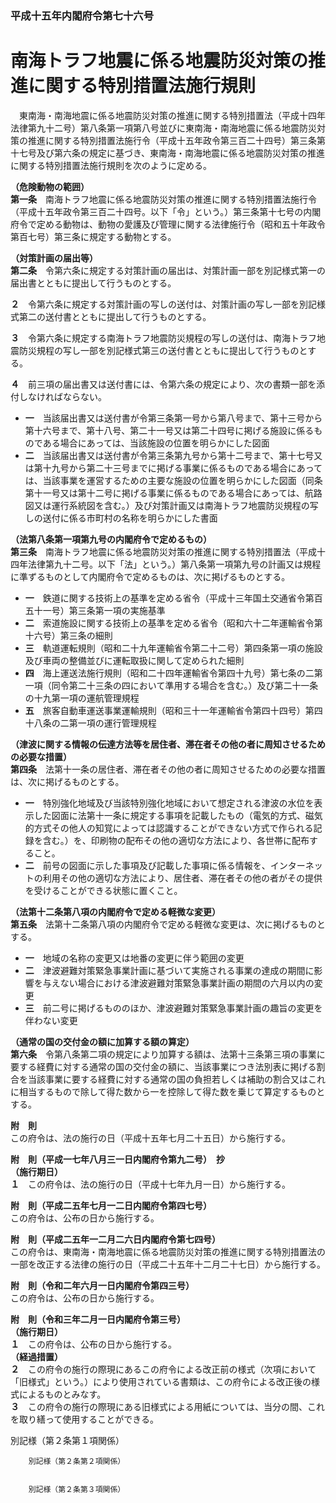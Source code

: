 ### 平成十五年内閣府令第七十六号  
# 南海トラフ地震に係る地震防災対策の推進に関する特別措置法施行規則  
　東南海・南海地震に係る地震防災対策の推進に関する特別措置法（平成十四年法律第九十二号）第八条第一項第八号並びに東南海・南海地震に係る地震防災対策の推進に関する特別措置法施行令（平成十五年政令第三百二十四号）第三条第十七号及び第六条の規定に基づき、東南海・南海地震に係る地震防災対策の推進に関する特別措置法施行規則を次のように定める。  
  
**（危険動物の範囲）**  
**第一条**　南海トラフ地震に係る地震防災対策の推進に関する特別措置法施行令（平成十五年政令第三百二十四号。以下「令」という。）第三条第十七号の内閣府令で定める動物は、動物の愛護及び管理に関する法律施行令（昭和五十年政令第百七号）第三条に規定する動物とする。  
  
**（対策計画の届出等）**  
**第二条**　令第六条に規定する対策計画の届出は、対策計画一部を別記様式第一の届出書とともに提出して行うものとする。  
  
**２**　令第六条に規定する対策計画の写しの送付は、対策計画の写し一部を別記様式第二の送付書とともに提出して行うものとする。  
  
**３**　令第六条に規定する南海トラフ地震防災規程の写しの送付は、南海トラフ地震防災規程の写し一部を別記様式第三の送付書とともに提出して行うものとする。  
  
**４**　前三項の届出書又は送付書には、令第六条の規定により、次の書類一部を添付しなければならない。  
* **一**　当該届出書又は送付書が令第三条第一号から第八号まで、第十三号から第十六号まで、第十八号、第二十一号又は第二十四号に掲げる施設に係るものである場合にあっては、当該施設の位置を明らかにした図面  
* **二**　当該届出書又は送付書が令第三条第九号から第十二号まで、第十七号又は第十九号から第二十三号までに掲げる事業に係るものである場合にあっては、当該事業を運営するための主要な施設の位置を明らかにした図面（同条第十一号又は第十二号に掲げる事業に係るものである場合にあっては、航路図又は運行系統図を含む。）及び対策計画又は南海トラフ地震防災規程の写しの送付に係る市町村の名称を明らかにした書面  
  
**（法第八条第一項第九号の内閣府令で定めるもの）**  
**第三条**　南海トラフ地震に係る地震防災対策の推進に関する特別措置法（平成十四年法律第九十二号。以下「法」という。）第八条第一項第九号の計画又は規程に準ずるものとして内閣府令で定めるものは、次に掲げるものとする。  
* **一**　鉄道に関する技術上の基準を定める省令（平成十三年国土交通省令第百五十一号）第三条第一項の実施基準  
* **二**　索道施設に関する技術上の基準を定める省令（昭和六十二年運輸省令第十六号）第三条の細則  
* **三**　軌道運転規則（昭和二十九年運輸省令第二十二号）第四条第一項の施設及び車両の整備並びに運転取扱に関して定められた細則  
* **四**　海上運送法施行規則（昭和二十四年運輸省令第四十九号）第七条の二第一項（同令第二十三条の四において準用する場合を含む。）及び第二十一条の十九第一項の運航管理規程  
* **五**　旅客自動車運送事業運輸規則（昭和三十一年運輸省令第四十四号）第四十八条の二第一項の運行管理規程  
  
**（津波に関する情報の伝達方法等を居住者、滞在者その他の者に周知させるための必要な措置）**  
**第四条**　法第十一条の居住者、滞在者その他の者に周知させるための必要な措置は、次に掲げるものとする。  
* **一**　特別強化地域及び当該特別強化地域において想定される津波の水位を表示した図面に法第十一条に規定する事項を記載したもの（電気的方式、磁気的方式その他人の知覚によっては認識することができない方式で作られる記録を含む。）を、印刷物の配布その他の適切な方法により、各世帯に配布すること。  
* **二**　前号の図面に示した事項及び記載した事項に係る情報を、インターネットの利用その他の適切な方法により、居住者、滞在者その他の者がその提供を受けることができる状態に置くこと。  
  
**（法第十二条第八項の内閣府令で定める軽微な変更）**  
**第五条**　法第十二条第八項の内閣府令で定める軽微な変更は、次に掲げるものとする。  
* **一**　地域の名称の変更又は地番の変更に伴う範囲の変更  
* **二**　津波避難対策緊急事業計画に基づいて実施される事業の達成の期間に影響を与えない場合における津波避難対策緊急事業計画の期間の六月以内の変更  
* **三**　前二号に掲げるもののほか、津波避難対策緊急事業計画の趣旨の変更を伴わない変更  
  
**（通常の国の交付金の額に加算する額の算定）**  
**第六条**　令第八条第二項の規定により加算する額は、法第十三条第三項の事業に要する経費に対する通常の国の交付金の額に、当該事業につき法別表に掲げる割合を当該事業に要する経費に対する通常の国の負担若しくは補助の割合又はこれに相当するもので除して得た数から一を控除して得た数を乗じて算定するものとする。  
  
**附　則**  
この府令は、法の施行の日（平成十五年七月二十五日）から施行する。  
  
**附　則（平成一七年八月三一日内閣府令第九二号）　抄**  
**（施行期日）**  
**１**　この府令は、法の施行の日（平成十七年九月一日）から施行する。  
  
**附　則（平成二五年七月一二日内閣府令第四七号）**  
この府令は、公布の日から施行する。  
  
**附　則（平成二五年一二月二六日内閣府令第七四号）**  
この府令は、東南海・南海地震に係る地震防災対策の推進に関する特別措置法の一部を改正する法律の施行の日（平成二十五年十二月二十七日）から施行する。  
  
**附　則（令和二年六月一日内閣府令第四三号）**  
この府令は、公布の日から施行する。  
  
**附　則（令和三年二月一日内閣府令第三号）**  
**（施行期日）**  
**１**　この府令は、公布の日から施行する。  
**（経過措置）**  
**２**　この府令の施行の際現にあるこの府令による改正前の様式（次項において「旧様式」という。）により使用されている書類は、この府令による改正後の様式によるものとみなす。  
**３**　この府令の施行の際現にある旧様式による用紙については、当分の間、これを取り繕って使用することができる。  
  
別記様（第２条第１項関係）  

          
        別記様（第２条第２項関係）  

          
        別記様（第２条第３項関係）  

          
        